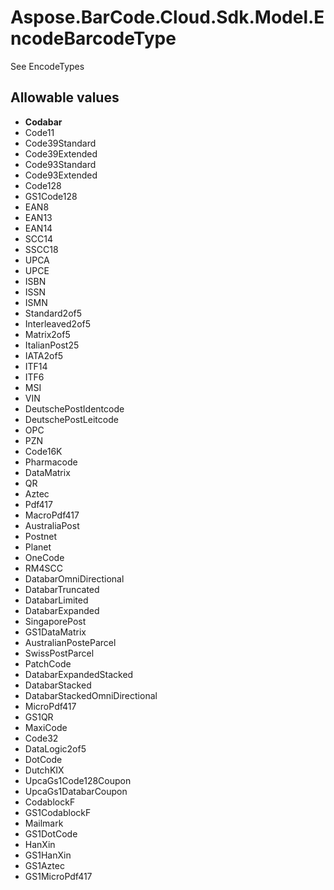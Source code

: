 # Aspose.BarCode.Cloud.Sdk.Model.EncodeBarcodeType

See EncodeTypes

## Allowable values

* **Codabar**
* Code11
* Code39Standard
* Code39Extended
* Code93Standard
* Code93Extended
* Code128
* GS1Code128
* EAN8
* EAN13
* EAN14
* SCC14
* SSCC18
* UPCA
* UPCE
* ISBN
* ISSN
* ISMN
* Standard2of5
* Interleaved2of5
* Matrix2of5
* ItalianPost25
* IATA2of5
* ITF14
* ITF6
* MSI
* VIN
* DeutschePostIdentcode
* DeutschePostLeitcode
* OPC
* PZN
* Code16K
* Pharmacode
* DataMatrix
* QR
* Aztec
* Pdf417
* MacroPdf417
* AustraliaPost
* Postnet
* Planet
* OneCode
* RM4SCC
* DatabarOmniDirectional
* DatabarTruncated
* DatabarLimited
* DatabarExpanded
* SingaporePost
* GS1DataMatrix
* AustralianPosteParcel
* SwissPostParcel
* PatchCode
* DatabarExpandedStacked
* DatabarStacked
* DatabarStackedOmniDirectional
* MicroPdf417
* GS1QR
* MaxiCode
* Code32
* DataLogic2of5
* DotCode
* DutchKIX
* UpcaGs1Code128Coupon
* UpcaGs1DatabarCoupon
* CodablockF
* GS1CodablockF
* Mailmark
* GS1DotCode
* HanXin
* GS1HanXin
* GS1Aztec
* GS1MicroPdf417
